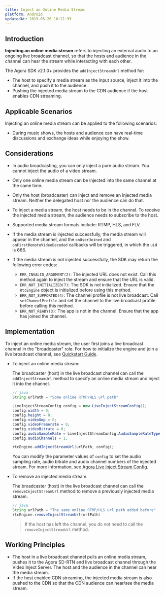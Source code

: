 ```yaml
---
title: Inject an Online Media Stream
platform: Android
updatedAt: 2019-06-26 18:21:33
---
```

## Introduction

**Injecting an online media stream** refers to injecting an external audio to an ongoing live broadcast channel, so that the hosts and audience in the channel can hear the stream while interacting with each other. 

The Agora SDK v2.1.0+ provides the `addInjectStreamUrl` method for:

- The host to specify a media stream as the input source, inject it into the channel, and push it to the audience.
- Pushing the injected media stream to the CDN audience if the host enables CDN streaming.

## Applicable Scenarios

Injecting an online media stream can be applied to the following scenarios:

- During music shows, the hosts and audience can have real-time discussions and exchange ideas while enjoying the show.

## Considerations

- In audio broadcasting, you can only inject a pure audio stream. You cannot inject the audio of a video stream.
- Only one online media stream can be injected into the same channel at the same time.
- Only the host (broadcaster) can inject and remove an injected media stream. Neither the delegated host nor the audience can do that.
- To inject a media stream, the host needs to be in the channel. To receive the injected media stream, the audience needs to subscribe to the host.
- Supported media stream formats include: RTMP, HLS, and FLV. 
- If the media stream is injected successfully, the media stream will appear in the channel, and the `onUserJoined` and `onFirstRemoteVideoDecoded` callbacks will be triggered, in which the `uid` is 666.
- If the media stream is not injected successfully, the SDK may return the following error codes:

  - `ERR_INVALID_ARGUMENT(2)`: The injected URL does not exist. Call this method again to inject the stream and ensure that the URL is valid.
  - `ERR_NOT_INITIALIZED(7)`: The SDK is not initialized. Ensure that the `RtcEngine` object is initialized before using this method.
  - `ERR_NOT_SUPPORTED(4)`: The channel profile is not live broadcast. Call `setChannelProfile` and set the channel to the live broadcast profile before calling this method.
  - `ERR_NOT_READY(3)`: The app is not in the channel. Ensure that the app has joined the channel.


## Implementation

To inject an online media stream, the user first joins a live broadcast channel in the "broadcaster" role. For how to initialize the engine and join a live broadcast channel, see [Quickstart Guide](android_audio).

- To inject an online media stream:

	The broadcaster (host) in the live broadcast channel can call the `addInjectStreamUrl` method to specify an online media stream and inject it into the channel.

	```java
	// java
	String urlPath = "Some online RTMP/HLS url path"

	LiveInjectStreamConfig config = new LiveInjectStreamConfig();
	config.width = 0;
	config.height = 0;
	config.videoGop = 0;
	config.videoFramerate = 0;
	config.videoBitrate = 0;
	config.audioSampleRate = LiveInjectStreamConfig.AudioSampleRateType.TYPE_44100;        config.audioBitrate = 48;
	config.audioChannels = 1;

	rtcEngine.addInjectStreamUrl(urlPath, config);
	```

	You can modify the parameter values of `config` to set the audio sampling rate, audio bitrate and audio channel numbers of the injected stream. For more information, see [Agora Live Inject Stream Config](./API%20Reference/java/classio_1_1agora_1_1rtc_1_1live_1_1_live_inject_stream_config.html).
	
- To remove an injected media stream:

	The broadcaster (host) in the live broadcast channel can call the `removeInjectStreamUrl` method to remove a previously injected media stream.

	```java
	// java
	String urlPath = "The same online RTMP/HLS url path added before"
	rtcEngine.removeInjectStreamUrl(urlPath)
	```

	> If the host has left the channel, you do not need to call the `removeInjectStreamUrl` method.

## Working Principles

- The host in a live broadcast channel pulls an online media stream, pushes it to the Agora SD-RTN and live broadcast channel through the Video Inject Server. The host and the audience in the channel can hear the media stream.
- If the host enabled CDN streaming, the injected media stream is also pushed to the CDN so that the CDN audience can hear/see the media stream.
